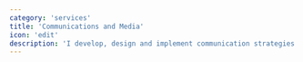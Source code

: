 ```yaml
---
category: 'services'
title: 'Communications and Media'
icon: 'edit'
description: 'I develop, design and implement communication strategies and coordinate media to reach the accurate targeted audiences.'
---
```

